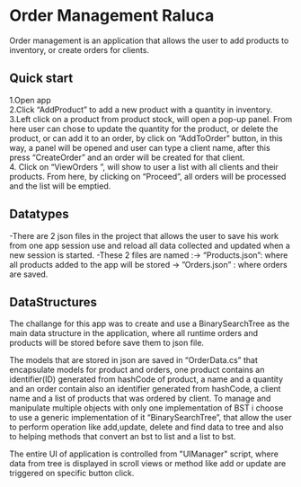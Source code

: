 # Order Management Raluca
Order management is an application that allows the user to add products to inventory, or create orders for clients.

## Quick start

1.Open app  
2.Click “AddProduct” to add a new product with a quantity in inventory. 	
3.Left click on a product from product stock, will open a pop-up panel. From here user can chose to update the quantity for the product, or delete the product, or can add it to an order, by click on “AddToOrder" button, in this way, a panel will be opened and user can type a client name, after this press “CreateOrder” and an order will be created for that client. 	
4. Click on “ViewOrders ”, will show to user a list with all clients and their products. From here, by clicking on “Proceed”, all orders will be  processed and the list will be emptied.

## Datatypes

-There are 2 json files in the project that allows the user to save his work from one app session use and reload all data collected and updated when a new session is started.
-These 2 files are named :-> “Products.json”: where all products added to the app will be stored
                          -> ”Orders.json” : where orders are saved.

## DataStructures

The challange for this app was to create and use a BinarySearchTree as the main data structure in the application, where all runtime orders and products will be stored before save them to json file.

The models that are stored in json are saved in “OrderData.cs” that encapsulate models for product and orders, one product contains an identifier(ID) generated from hashCode of product, a name and a quantity and an order contain also an identifier generated from hashCode, a client name and a list of products that was ordered by client. 
To manage and manipulate  multiple objects with only one implementation of BST i choose to use a generic implementation of it “BinarySearchTree<T>”, that allow the user to perform operation like add,update, delete and find data to tree and also to helping methods that convert an bst to list and a list to bst.
  
The entire UI of application is controlled from "UIManager" script, where data from tree is displayed in scroll views or method like add or update are triggered on specific button click.
